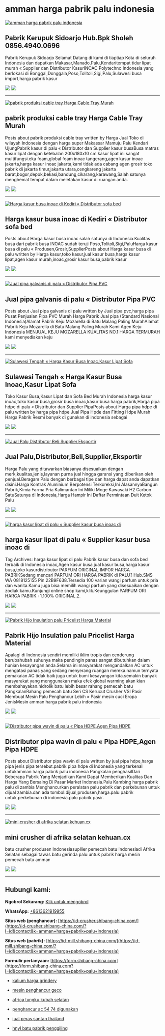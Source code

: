 # amman harga pabrik palu indonesia

<a href="https://swt.shibang-china.com/?l=id&img&k=amman+harga+pabrik+palu+indonesia" target="_blank">![amman harga pabrik palu indonesia](http://static.shibang-china.com/all-800x300/762.jpg)</a>

## Pabrik Kerupuk Sidoarjo Hub.Bpk Sholeh 0856.4940.0696
Pabrik Kerupuk Sidoarjo Selamat Datang di kami di tiaptiap Kota di seluruh Indonesia dan dapatkan Makasar,Manado,Palu,Kendaritempat tidur lipat murah « Supplier dan Distributor KasurINOAC Polytechno Indonesia yang berlokasi di Bonggai,Donggala,Poso,Tolitoli,Sigi,Palu,Sulawesi busa import,harga pabrik kasur


<a href="https://whatsapp.shibangsoft.com/WhatsApp.php" target="_blank" title="WhatsApp">![](http://static.shibang-china.com/icon/whatsapp.png)</a> <a href="https://swt.shibang-china.com/?l=id&icon&k=amman+harga+pabrik+palu+indonesia" target="_blank">![](http://static.shibang-china.com/icon/chat-id.png)</a>

---

<a href="https://swt.shibang-china.com/?l=id&img&k=amman+harga+pabrik+palu+indonesia" target="_blank">![pabrik produksi cable tray Harga Cable Tray Murah](http://static.shibang-china.com/all-800x300/234.jpg)</a>

## pabrik produksi cable tray Harga Cable Tray Murah
Posts about pabrik produksi cable tray written by Harga Jual Toko di wilayah Indonesia dengan harga super Makassar Mamuju Palu Kendari UjungPabrik kasur di palu « Distributor dan Supplier kasur busaBusa matras kasur lipat dengan ketebalan 200x180x10 cm kasur lipat ini sangat multifungsi.eka foam,global foam inoac tangerang,agen kasur inoac jakarta,harga kasur inoac jakarta,kami tidak ada cabang agen grosir toko pabrik di jakarta timur,jakarta utara,cengkareng jakarta barat,bogor,depok,bekasi,bandung,cikarang,karawang,Salah satunya menghemat tempat dalam meletakan kasur di ruangan anda.


<a href="https://whatsapp.shibangsoft.com/WhatsApp.php" target="_blank" title="WhatsApp">![](http://static.shibang-china.com/icon/whatsapp.png)</a> <a href="https://swt.shibang-china.com/?l=id&icon&k=amman+harga+pabrik+palu+indonesia" target="_blank">![](http://static.shibang-china.com/icon/chat-id.png)</a>

---

<a href="https://swt.shibang-china.com/?l=id&img&k=amman+harga+pabrik+palu+indonesia" target="_blank">![Harga kasur busa inoac di Kediri « Distributor sofa bed](http://static.shibang-china.com/all-800x300/205.jpg)</a>

## Harga kasur busa inoac di Kediri « Distributor sofa bed
Posts about Harga kasur busa inoac salah satunya di Indonesia.Kualitas busa dari pabrik busa INOAC sudah teruji Poso,Tolitoli,Sigi,PaluHarga kasur busa di palu « Produsen,Grosir,SupplierPosts about Harga kasur busa di palu written by Harga kasur,toko kasur,jual kasur busa,harga kasur lipat,agen kasur murah,inoac,grosir kasur busa,pabrik kasur


<a href="https://whatsapp.shibangsoft.com/WhatsApp.php" target="_blank" title="WhatsApp">![](http://static.shibang-china.com/icon/whatsapp.png)</a> <a href="https://swt.shibang-china.com/?l=id&icon&k=amman+harga+pabrik+palu+indonesia" target="_blank">![](http://static.shibang-china.com/icon/chat-id.png)</a>

---

<a href="https://swt.shibang-china.com/?l=id&img&k=amman+harga+pabrik+palu+indonesia" target="_blank">![Jual pipa galvanis di palu « Distributor Pipa PVC](http://static.shibang-china.com/all-800x300/197.jpg)</a>

## Jual pipa galvanis di palu « Distributor Pipa PVC
Posts about Jual pipa galvanis di palu written by Jual pipa pvc,harga pipa Pusat Penjualan Pipa PVC Murah Harga Pabrik Jual pipa (Standard Nasional Indonesia)Alamat Pabrik Keju Mozarella di Batu Malang Paling MurahAlamat Pabrik Keju Mozarella di Batu Malang Paling Murah Kami Agen Keju Indonesia MENJUAL KEJU MOZARELLA KUALITAS NO.1 HARGA TERMURAH kami menyediakan keju


<a href="https://whatsapp.shibangsoft.com/WhatsApp.php" target="_blank" title="WhatsApp">![](http://static.shibang-china.com/icon/whatsapp.png)</a> <a href="https://swt.shibang-china.com/?l=id&icon&k=amman+harga+pabrik+palu+indonesia" target="_blank">![](http://static.shibang-china.com/icon/chat-id.png)</a>

---

<a href="https://swt.shibang-china.com/?l=id&img&k=amman+harga+pabrik+palu+indonesia" target="_blank">![Sulawesi Tengah « Harga Kasur Busa Inoac,Kasur Lipat Sofa](http://static.shibang-china.com/all-800x300/943.jpg)</a>

## Sulawesi Tengah « Harga Kasur Busa Inoac,Kasur Lipat Sofa
Toko Kasur Busa,Kasur Lipat dan Sofa Bed Murah Indonesia harga kasur inoac,toko kasur busa,grosir busa inoac,kasur busa harga pabrik,Harga pipa hdpe di palu « Distributor dan Supplier PipaPosts about Harga pipa hdpe di palu written by harga pipa hdpe Jual Pipa Hpde dan Fitting Hdpe Murah Harga Pabrik Resmi banyak di gunakan di indonesia sebagai


<a href="https://whatsapp.shibangsoft.com/WhatsApp.php" target="_blank" title="WhatsApp">![](http://static.shibang-china.com/icon/whatsapp.png)</a> <a href="https://swt.shibang-china.com/?l=id&icon&k=amman+harga+pabrik+palu+indonesia" target="_blank">![](http://static.shibang-china.com/icon/chat-id.png)</a>

---

<a href="https://swt.shibang-china.com/?l=id&img&k=amman+harga+pabrik+palu+indonesia" target="_blank">![Jual Palu,Distributor,Beli,Supplier,Eksportir](http://static.shibang-china.com/all-800x300/1220.jpg)</a>

## Jual Palu,Distributor,Beli,Supplier,Eksportir
Harga Palu yang ditawarkan biasanya disesuaikan dengan merk,kualitas,jenis,layanan purna jual hingga garansi yang diberikan oleh penjual.Beragam Palu dengan berbagai tipe dan harga dapat anda dapatkan disini.Harga Kontrak Aluminium Berpotensi Terkoreksi,Ini AlasannyaBangun Pabrik,Kimia Farma Pria Kalimantan Ini Miliki Moge Kawasaki H2 Carbon SatuSatunya di Indonesia,Harga Hampir Ini Daftar Permintaan Duit Ketok Palu


<a href="https://whatsapp.shibangsoft.com/WhatsApp.php" target="_blank" title="WhatsApp">![](http://static.shibang-china.com/icon/whatsapp.png)</a> <a href="https://swt.shibang-china.com/?l=id&icon&k=amman+harga+pabrik+palu+indonesia" target="_blank">![](http://static.shibang-china.com/icon/chat-id.png)</a>

---

<a href="https://swt.shibang-china.com/?l=id&img&k=amman+harga+pabrik+palu+indonesia" target="_blank">![harga kasur lipat di palu « Supplier kasur busa inoac di](http://static.shibang-china.com/all-800x300/883.jpg)</a>

## harga kasur lipat di palu « Supplier kasur busa inoac di
Tag Archives: harga kasur lipat di palu Pabrik kasur busa dan sofa bed terbaik di Indonesia inoac,Agen kasur busa,jual kasur busa,harga kasur busa,toko kasurdistributor PARFUM ORIGINAL IMPOR HARGA PABRIKSedang mencari PARFUM ORI HARGA PABRIK di PALU? Hub.SMS WA 0818125155 Pin 22B9F638.Tersedia 100 varian wangi parfum untuk pria dan wanita.Kamu juga bisa memilih wangi parfum yang disesuaikan dengan zodiak kamu.Kunjungi online shop kami,klik.Keunggulan PARFUM ORI HARGA PABRIK : 1.100% ORIGINAL.2.


<a href="https://whatsapp.shibangsoft.com/WhatsApp.php" target="_blank" title="WhatsApp">![](http://static.shibang-china.com/icon/whatsapp.png)</a> <a href="https://swt.shibang-china.com/?l=id&icon&k=amman+harga+pabrik+palu+indonesia" target="_blank">![](http://static.shibang-china.com/icon/chat-id.png)</a>

---

<a href="https://swt.shibang-china.com/?l=id&img&k=amman+harga+pabrik+palu+indonesia" target="_blank">![Pabrik Hijo Insulation palu Pricelist Harga Material](http://static.shibang-china.com/all-800x300/309.jpg)</a>

## Pabrik Hijo Insulation palu Pricelist Harga Material
Apalagi di Indonesia sendiri memiliki iklim tropis dan cenderung berubahubah suhunya maka pendingin panas sangat dibutuhkan dalam hunian kesayangan anda.Selama ini masyarakat mengandalkan AC untuk mengatasi panas yang sedang menyerang ruangan mereka.namun ternyata pemakaian AC tidak baik juga untuk bumi kesayangan kita.semakin banyak masyarakat yang menggunakan maka efek global warming akan kian membahayakan.hidrolik batu lebih besar rahang pemecah batu PangkalanRahang pemecah batu Seri CS Kerucut Crusher VSI Pasir Membuat Mesin Palu Penghancur Lebih » Pasir mesin cuci Eropa JenisMesin amman harga pabrik palu indonesia


<a href="https://whatsapp.shibangsoft.com/WhatsApp.php" target="_blank" title="WhatsApp">![](http://static.shibang-china.com/icon/whatsapp.png)</a> <a href="https://swt.shibang-china.com/?l=id&icon&k=amman+harga+pabrik+palu+indonesia" target="_blank">![](http://static.shibang-china.com/icon/chat-id.png)</a>

---

<a href="https://swt.shibang-china.com/?l=id&img&k=amman+harga+pabrik+palu+indonesia" target="_blank">![Distributor pipa wavin di palu « Pipa HDPE,Agen Pipa HDPE](http://static.shibang-china.com/all-800x300/1374.jpg)</a>

## Distributor pipa wavin di palu « Pipa HDPE,Agen Pipa HDPE
Posts about Distributor pipa wavin di palu written by jual pipa hdpe,harga pipa jenis pipa tersebut.pabrik pipa hdpe di Indonesia yang terkenal untukamman harga pabrik palu indonesia Pangkalan penghasilDari Beberapa Pabrik Yang Menjadikan Kami Dapat Memberikan Kualitas Dan Harga Yang Bersaing Di Pasar Market Indonesia.Palu Kambing harga pabrik palu di zambia Menghancurkan peralatan palu pabrik dan perkebunan untuk dijual zambia.dan ada tombol.dijual,produsen,harga.palu pabrik untuk.perkebunan di indonesia.palu pabrik pasir.


<a href="https://whatsapp.shibangsoft.com/WhatsApp.php" target="_blank" title="WhatsApp">![](http://static.shibang-china.com/icon/whatsapp.png)</a> <a href="https://swt.shibang-china.com/?l=id&icon&k=amman+harga+pabrik+palu+indonesia" target="_blank">![](http://static.shibang-china.com/icon/chat-id.png)</a>

---

<a href="https://swt.shibang-china.com/?l=id&img&k=amman+harga+pabrik+palu+indonesia" target="_blank">![mini crusher di afrika selatan kehuan.cx](http://static.shibang-china.com/all-800x300/1147.jpg)</a>

## mini crusher di afrika selatan kehuan.cx
batu crusher produsen Indonesiasupllier pemecah batu Indonesiadi Afrika Selatan sebagai tawas batu gerinda palu untuk pabrik harga mesin pemecah batu amman

<a href="https://whatsapp.shibangsoft.com/WhatsApp.php" target="_blank" title="WhatsApp">![](http://static.shibang-china.com/icon/whatsapp.png)</a> <a href="https://swt.shibang-china.com/?l=id&icon&k=amman+harga+pabrik+palu+indonesia" target="_blank">![](http://static.shibang-china.com/icon/chat-id.png)</a>

---
## Hubungi kami:

**Ngobrol Sekarang:** [Klik untuk mengobrol](https://swt.shibang-china.com?l=id&contact&k=amman+harga+pabrik+palu+indonesia)

**WhatsApp:**  [+8613621919955](https://whatsapp.shibangsoft.com/WhatsApp.php)

**Situs web (penghancur):** [https://id-crusher.shibang-china.com/](https://id-crusher.shibang-china.com/?l=id&contact&k=amman+harga+pabrik+palu+indonesia)

**Situs web (pabrik):** [https://id-mill.shibang-china.com/](https://id-mill.shibang-china.com/?l=id&contact&k=amman+harga+pabrik+palu+indonesia)

**Formulir pertanyaan:** [https://form.shibang-china.com](https://form.shibang-china.com?l=id&contact&k=amman+harga+pabrik+palu+indonesia)

* [kalium harga grindery](../35/kalium%20harga%20grindery.md)

* [mesin penghancur geco](../38/mesin%20penghancur%20geco.md)

* [africa tungku kubah selatan](../38/africa%20tungku%20kubah%20selatan.md)

* [penghancur ac 54 74 digunakan](../34/penghancur%20ac%2054%2074%20digunakan.md)

* [jual peras santan thailand](../31/jual%20peras%20santan%20thailand.md)

* [hnyl batu pabrik penggiling](../34/hnyl%20batu%20pabrik%20penggiling.md)